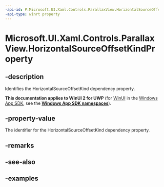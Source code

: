 ```yaml
---
-api-id: P:Microsoft.UI.Xaml.Controls.ParallaxView.HorizontalSourceOffsetKindProperty
-api-type: winrt property
---
```

<!-- Property syntax.
public DependencyProperty HorizontalSourceOffsetKindProperty { get; }
-->

# Microsoft.UI.Xaml.Controls.ParallaxView.HorizontalSourceOffsetKindProperty


## -description

Identifies the HorizontalSourceOffsetKind dependency property.


**This documentation applies to WinUI 2 for UWP** (for [WinUI](/windows/apps/winui/winui3/) in the [Windows App SDK](/windows/apps/windows-app-sdk/), see the **[Windows App SDK namespaces](/windows/windows-app-sdk/api/winrt/)**).

## -property-value

The identifier for the HorizontalSourceOffsetKind dependency property.


## -remarks


## -see-also


## -examples


